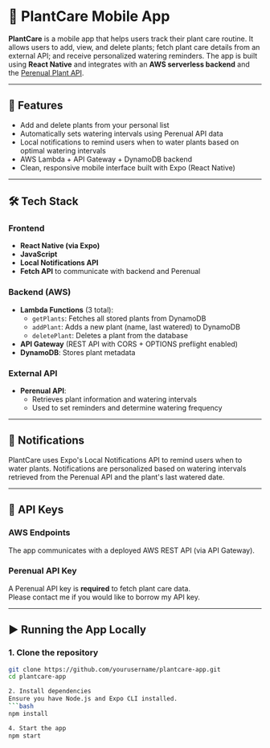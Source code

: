 # 🌿 PlantCare Mobile App

**PlantCare** is a mobile app that helps users track their plant care routine. It allows users to add, view, and delete plants; fetch plant care details from an external API; and receive personalized watering reminders. The app is built using **React Native** and integrates with an **AWS serverless backend** and the [Perenual Plant API](https://perenual.com/docs/api).

---

## 📱 Features

- Add and delete plants from your personal list
- Automatically sets watering intervals using Perenual API data
- Local notifications to remind users when to water plants based on optimal watering intervals
- AWS Lambda + API Gateway + DynamoDB backend
- Clean, responsive mobile interface built with Expo (React Native)

---

## 🛠️ Tech Stack

### Frontend

- **React Native (via Expo)**
- **JavaScript**
- **Local Notifications API**
- **Fetch API** to communicate with backend and Perenual

### Backend (AWS)

- **Lambda Functions** (3 total):
  - `getPlants`: Fetches all stored plants from DynamoDB
  - `addPlant`: Adds a new plant (name, last watered) to DynamoDB
  - `deletePlant`: Deletes a plant from the database
- **API Gateway** (REST API with CORS + OPTIONS preflight enabled)
- **DynamoDB**: Stores plant metadata

### External API

- **Perenual API**:
  - Retrieves plant information and watering intervals
  - Used to set reminders and determine watering frequency

---

## 🔔 Notifications

PlantCare uses Expo's Local Notifications API to remind users when to water plants. Notifications are personalized based on watering intervals retrieved from the Perenual API and the plant's last watered date.

---

## 🔐 API Keys

### AWS Endpoints

The app communicates with a deployed AWS REST API (via API Gateway). 

### Perenual API Key

A Perenual API key is **required** to fetch plant care data.  
Please contact me if you would like to borrow my API key.

---

## ▶️ Running the App Locally

### 1. Clone the repository

```bash
git clone https://github.com/yourusername/plantcare-app.git
cd plantcare-app

2. Install dependencies
Ensure you have Node.js and Expo CLI installed.
```bash
npm install

4. Start the app
npm start


